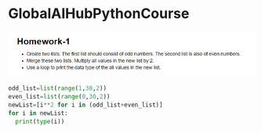 # GlobalAIHubPythonCourse
![](https://github.com/mahmutAkbas/GlobalAIHubPythonCourse/blob/main/HW1.png)


```python
odd_list=list(range(1,30,2))
even_list=list(range(0,30,2))
newList=[i**2 for i in (odd_list+even_list)]
for i in newList:
  print(type(i))
```
